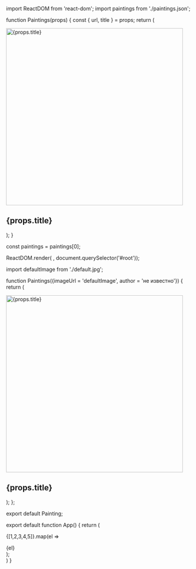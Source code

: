 <!--
- содержимое папки public не проходит через webpack, оптимизаторы, что либо, поэтому храним всё в src
- props = properties
- propTypes доустанавливать npm i prop-types
- абсолютные импорты ставить выше локальных
- && - если слева тру, то выполнито то, что справа
- значения {false}, {null}, {undefined} не рендерятся
- если есть проп, то на него должен быть проптайп
-->

<!--
- если есть jsx, то не нужно импортировать реакт в каждый компонент
  - бабел переводит jsx код в js
    - React.createElement('span', { children: 'Привет' }); - старое
    - const elem1 = <span>Привет</span>; - новое
- разница xml от html - в одинарных тегах должен быть вконце слэш /
- компонент - это ф-ция для динамических данных

- если рендерить с jsx-тег именованным с маленькой буквы <painting /> - то jsx
  создаст тег <painting></painting>, а если с большой, то он воспринимает как
  имя локальной переменной из доступной области видимости
  - если хотим передать настройки компонента (пропсы), то значение строки должно
    быть в двойных кавычках, а значение числа как jsx-выражение в фигурных
    скобках <Painting a="5" b={10} />
    - для этого в нашей ф-ции пишем только один параметр - props - function
      Painting(props) {return ()}; тогда он передастся как объект со всеми
      свойствами
    - ReactDOM.render(<Painting a="5" b={10} />,
      document.querySelector('#root'));
    - деструктуризацию при этом можно сделать отдельно через переменную внутри
      ф-ции, но лучше как параметр-->

<!--
- Названия файлов-компонентов можно называть как с маленькой, так и с большой буквы с расширением .js или .jsx (без разницы)
 -->

import ReactDOM from 'react-dom'; import paintings from './paintings.json';

function Paintings(props) { const { url, title } = props; return ( <div>
<img src={props.url} alt={props.title} width="480" /> <h2>{props.title}</h2>

</div> ); }

const paintings = paintings[0];

ReactDOM.render( <Painting a={painting.url} b={painting.title} />,
document.querySelector('#root'));

<!--
- если компонент Painting, то и локальную переменную лучше Painting
- импорт данных делаем в App()
    - собираем всё в ф-ции App и ретёрним на экспорт
- дефолтное значение можно передать сразу в деструктуризации {imageUrl = 'defaultImage', author = 'не известно'}
 -->

import defaultImage from './default.jpg';

function Paintings({imageUrl = 'defaultImage', author = 'не известно'}) { return
( <div> <img src={props.url} alt={props.title} width="480" />

<h2>{props.title}</h2> </div> ); };

export default Painting;

<!--
- пример с &&
- между открывающимся и закрывающимся тегами всё, что находится не в { } - рендерится как строка
- массивы можно мэпать и строить коллекции, они зарендарятся как отдельные элементы
 -->

export default function App() { return ( <div>{[1,2,3,4,5]}.map(el =>

<div>{el}</div>); </div> ) }

<!--
- генерирование уникального id в {uuidv1()} путём дополнительной ф-ции, приведёт к постоянному ререндерингу всех коллекций, это не ок
- при возвращении из мэпа id должен стоять на самом корневом элементе
 -->
